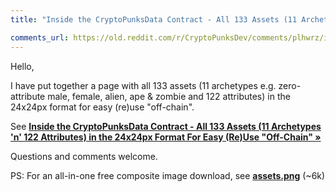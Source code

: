 ```yaml
---
title: "Inside the CryptoPunksData Contract - All 133 Assets (11 Archetypes 'n' 122 Attributes) in the 24x24px Format For Easy (Re)Use 'Off-Chain' - Right-Click to Download Images"

comments_url: https://old.reddit.com/r/CryptoPunksDev/comments/plhwrz/inside_the_cryptopunksdata_contract_all_133/
---
```



Hello,

   I have put together a page with all 133 assets (11 archetypes e.g. zero-attribute male, female, alien, ape & zombie and  122 attributes) in the 24x24px format for easy (re)use "off-chain".

  See [**Inside the CryptoPunksData Contract - All 133 Assets (11 Archetypes 'n' 122 Attributes) in the 24x24px Format For Easy (Re)Use "Off-Chain"  »**](https://github.com/cryptopunksnotdead/cryptopunks/tree/master/punksdata-assets)

Questions and comments welcome.

PS: For an all-in-one free composite image download, see [**assets.png**](https://github.com/cryptopunksnotdead/cryptopunks/blob/master/punksdata-assets/i/assets.png) (~6k)

